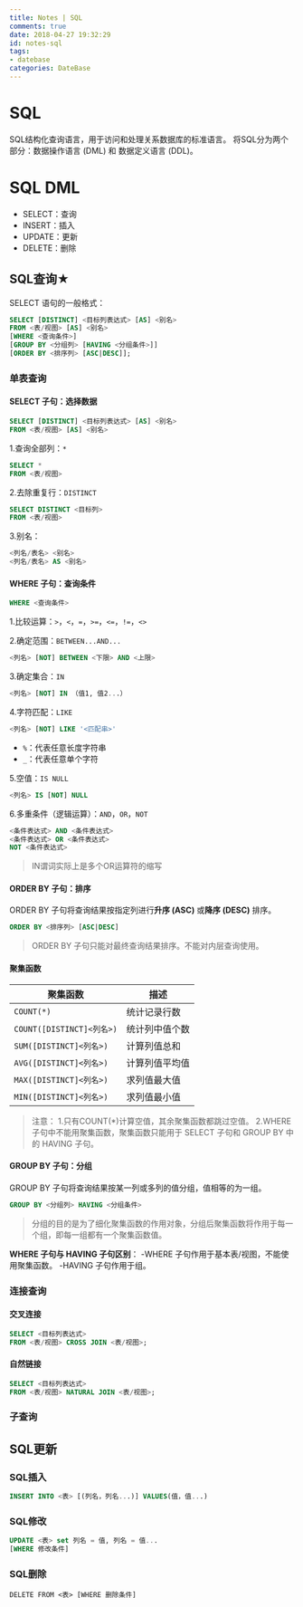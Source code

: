 ```yaml
---
title: Notes | SQL
comments: true
date: 2018-04-27 19:32:29
id: notes-sql
tags:
- datebase
categories: DateBase
---
```


# SQL

SQL结构化查询语言，用于访问和处理关系数据库的标准语言。
将SQL分为两个部分：数据操作语言 (DML) 和 数据定义语言 (DDL)。

<!--more-->

# SQL DML

- SELECT：查询
- INSERT：插入
- UPDATE：更新
- DELETE：删除

## SQL查询★

SELECT 语句的一般格式：

```sql
SELECT [DISTINCT] <目标列表达式> [AS] <别名>
FROM <表/视图> [AS] <别名>
[WHERE <查询条件>]
[GROUP BY <分组列> [HAVING <分组条件>]]
[ORDER BY <排序列> [ASC|DESC]];
```

### 单表查询

#### SELECT 子句：选择数据

```sql
SELECT [DISTINCT] <目标列表达式> [AS] <别名>
FROM <表/视图> [AS] <别名>
```

1.查询全部列：`*`

```sql
SELECT *
FROM <表/视图>
```

2.去除重复行：`DISTINCT`

```sql
SELECT DISTINCT <目标列>
FROM <表/视图>
```

3.别名：

```sql
<列名/表名> <别名>
<列名/表名> AS <别名>
```

#### **WHERE 子句：查询条件**

```sql
WHERE <查询条件>
```

1.比较运算：`>`，`<`，`=`，`>=`，`<=`，`!=`，`<>`

2.确定范围：`BETWEEN...AND...`

```sql
<列名> [NOT] BETWEEN <下限> AND <上限>
```

3.确定集合：`IN`

```sql
<列名> [NOT] IN （值1, 值2...）
```

4.字符匹配：`LIKE`

```sql
<列名> [NOT] LIKE '<匹配串>'
```

- `%`：代表任意长度字符串
- `_`：代表任意单个字符

5.空值：`IS NULL`

```sql
<列名> IS [NOT] NULL
```

6.多重条件（逻辑运算）：`AND`，`OR`，`NOT`

```sql
<条件表达式> AND <条件表达式>
<条件表达式> OR <条件表达式>
NOT <条件表达式>
```

> IN谓词实际上是多个OR运算符的缩写
>

#### **ORDER BY 子句：排序**

ORDER BY 子句将查询结果按指定列进行**升序 (ASC)** 或**降序 (DESC)** 排序。

```sql
ORDER BY <排序列> [ASC|DESC]
```

> ORDER BY 子句只能对最终查询结果排序。不能对内层查询使用。

#### 聚集函数

| 聚集函数                  | 描述           |
| ------------------------- | -------------- |
| `COUNT(*)`                | 统计记录行数   |
| `COUNT([DISTINCT]<列名>)` | 统计列中值个数 |
| `SUM([DISTINCT]<列名>)`   | 计算列值总和   |
| `AVG([DISTINCT]<列名>)`   | 计算列值平均值 |
| `MAX([DISTINCT]<列名>)`   | 求列值最大值   |
| `MIN([DISTINCT]<列名>)`   | 求列值最小值   |

> 注意：
> 1.只有COUNT(*)计算空值，其余聚集函数都跳过空值。
> 2.WHERE 子句中不能用聚集函数，聚集函数只能用于 SELECT 子句和 GROUP BY 中的 HAVING 子句。

#### **GROUP BY 子句：分组**

GROUP BY 子句将查询结果按某一列或多列的值分组，值相等的为一组。

```sql
GROUP BY <分组列> HAVING <分组条件>
```

> 分组的目的是为了细化聚集函数的作用对象，分组后聚集函数将作用于每一个组，即每一组都有一个聚集函数值。

**WHERE 子句与 HAVING 子句区别**：
-WHERE 子句作用于基本表/视图，不能使用聚集函数。
-HAVING 子句作用于组。



### 连接查询

#### 交叉连接

```sql
SELECT <目标列表达式>
FROM <表/视图> CROSS JOIN <表/视图>;
```

#### 自然链接

```sql
SELECT <目标列表达式>
FROM <表/视图> NATURAL JOIN <表/视图>;
```



### 子查询







## SQL更新

### SQL插入

```sql
INSERT INTO <表> [(列名，列名...)] VALUES(值，值...)
```

### SQL修改

```sql
UPDATE <表> set 列名 = 值, 列名 = 值... 
[WHERE 修改条件]
```

### SQL删除

```
DELETE FROM <表> [WHERE 删除条件]
```